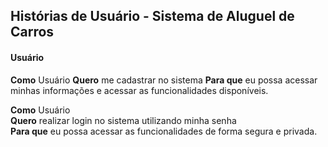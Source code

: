 ## Histórias de Usuário - Sistema de Aluguel de Carros

#### Usuário
**Como** Usuário
**Quero** me cadastrar no sistema
**Para que** eu possa acessar minhas informações e acessar as funcionalidades disponíveis. 

**Como** Usuário  
**Quero** realizar login no sistema utilizando minha senha  
**Para que** eu possa acessar as funcionalidades de forma segura e privada. 

